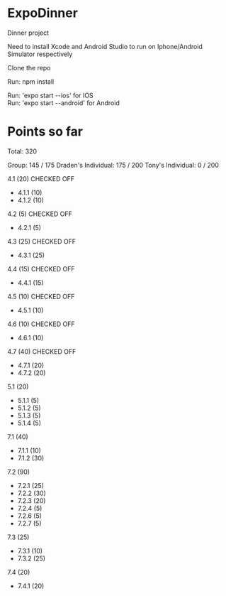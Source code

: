 # ExpoDinner
Dinner project

Need to install Xcode and Android Studio to run on Iphone/Android Simulator respectively

Clone the repo

Run: npm install

Run: 'expo start --ios' for IOS   
Run: 'expo start --android' for Android  



# Points so far
Total: 320

Group: 145 / 175 
Draden's Individual: 175 / 200 
Tony's Individual: 0 / 200

4.1 (20) CHECKED OFF
  - 4.1.1 (10)
  - 4.1.2 (10)

4.2 (5) CHECKED OFF
  - 4.2.1 (5)

4.3 (25) CHECKED OFF
  - 4.3.1 (25)
  
4.4 (15) CHECKED OFF
  - 4.4.1 (15)
  
4.5 (10) CHECKED OFF
  - 4.5.1 (10)

4.6 (10) CHECKED OFF
  - 4.6.1 (10)

4.7 (40) CHECKED OFF
  - 4.7.1 (20)
  - 4.7.2 (20)


5.1 (20)
  - 5.1.1 (5)
  - 5.1.2 (5)
  - 5.1.3 (5)
  - 5.1.4 (5)
  
7.1 (40)
  - 7.1.1 (10)
  - 7.1.2 (30)

7.2 (90)
  - 7.2.1 (25)
  - 7.2.2 (30)
  - 7.2.3 (20)
  - 7.2.4 (5)
  - 7.2.6 (5)
  - 7.2.7 (5)

7.3 (25)
  - 7.3.1 (10)
  - 7.3.2 (25)
  
7.4 (20)
  - 7.4.1 (20)

  
